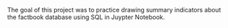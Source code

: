 The goal of this project was to practice drawing summary indicators about the factbook database using SQL in Juypter Notebook.  
